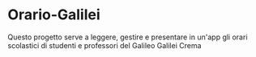 # Orario-Galilei
Questo progetto serve a leggere, gestire e presentare in un'app gli orari scolastici di studenti e professori del Galileo Galilei Crema
